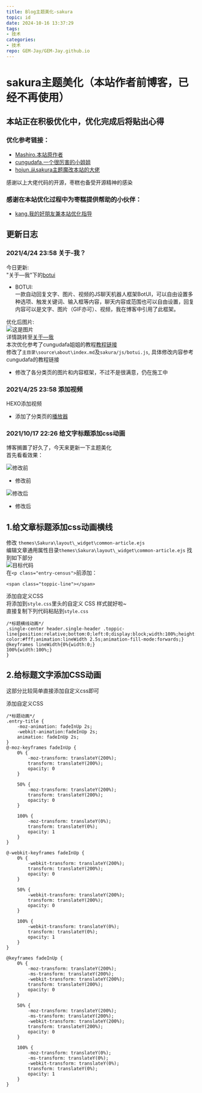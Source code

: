 ```yaml
---
title: Blog主题美化-sakura
topic: id
date: 2024-10-16 13:37:29
tags:
- 技术
categories: 
- 技术
repo: GEM-Jay/GEM-Jay.github.io
---
```


# sakura主题美化（本站作者前博客，已经不再使用）

## 本站正在积极优化中，优化完成后将贴出心得

### 优化参考链接：

* [Mashiro.本站原作者](https://2heng.xin/)
* [cungudafa.一个很厉害的小姐姐](https://cungudafa.gitee.io/)
* [hojun.从sakura主题魔改本站的大佬](https://moyi.ga/)

感谢以上大佬代码的开源，枣糕也备受开源精神的感染

### 感谢在本站优化过程中为枣糕提供帮助的小伙伴：

* [kang.我的好朋友兼本站优化指导](https://www.kangblogs.top/)

## 更新日志

### **2021/4/24 23:58** 关于-我？

今日更新:  
"关于—我"下的[botui](https://botui.org/)

* BOTUI:  
  一款自动回复文字、图片、视频的JS聊天机器人框架BotUI，可以自由设置多种选项、触发关键词、输入框等内容，聊天内容或范围也可以自由设置，回复内容可以是文字、图片（GIF亦可）、视频，我在博客中引用了此框架。

优化后图片:  
![这是图片](https://cdn.jsdelivr.net/gh/GEM-Jay/images/me.jpg)  
详情跳转至[关于—我](https://zaogao.top/about/)  
本次优化参考了cungudafa姐姐的教程[教程链接](https://blog.csdn.net/cungudafa/article/details/104291032)  
修改了`主目录\source\about\index.md`及`sakura/js/botui.js`, 具体修改内容参考cungudafa的教程链接

* 修改了各分类页的图片和内容框架，不过不是很满意，仍在施工中

### **2021/4/25 23:58** 添加视频

HEXO添加视频

* 添加了分类页的[播放器](https://zaogao.top/tags/%E6%82%A6%E8%AF%BB/)

### **2021/10/17 22:26** 给文字标题添加css动画

博客搁置了好久了，今天来更新一下主题美化  
首先看看效果：

![修改前](https://cdn.jsdelivr.net/gh/Ukenn2112/image/large/20200329100739.png)

* 修改前

![修改后](https://cdn.jsdelivr.net/gh/Ukenn2112/image/large/haaiii.gif)

* 修改后

## 1.给文章标题添加css动画横线

修改 `themes\Sakura\layout\_widget\common-article.ejs`  
编辑文章通用属性目录`themes\Sakura\layout\_widget\common-article.ejs` 找到如下部分  
![目标代码](https://cdn.jsdelivr.net/gh/GEM-Jay/images/css%E6%A0%87%E9%A2%98%E6%B5%AE%E5%8A%A8%E5%8A%A8%E7%94%BB.png)  
在`<p class="entry-census">`前添加：

```none
<span class="toppic-line"></span>
```

添加自定义CSS  
将添加到`style.css`里头的自定义 CSS 样式就好啦\~  
直接复制下列代码粘贴到`style.css`

```none
/*标题横线动画*/
.single-center header.single-header .toppic-line{position:relative;bottom:0;left:0;display:block;width:100%;height:2px;background-color:#fff;animation:lineWidth 2.5s;animation-fill-mode:forwards;}
@keyframes lineWidth{0%{width:0;}
100%{width:100%;}
}
```

## 2.给标题文字添加CSS动画

这部分比较简单直接添加自定义css即可

添加自定义CSS

```none
/*标题动画*/
.entry-title {
	-moz-animation: fadeInUp 2s;
    -webkit-animation:fadeInUp 2s;
	animation: fadeInUp 2s;
}
@-moz-keyframes fadeInUp {
	0% {
		-moz-transform: translateY(200%);
		transform: translateY(200%);
		opacity: 0
	}

	50% {
		-moz-transform: translateY(200%);
		transform: translateY(200%);
		opacity: 0
	}

	100% {
		-moz-transform: translateY(0%);
		transform: translateY(0%);
		opacity: 1
	}
}

@-webkit-keyframes fadeInUp {
	0% {
		-webkit-transform: translateY(200%);
		transform: translateY(200%);
		opacity: 0
	}

	50% {
		-webkit-transform: translateY(200%);
		transform: translateY(200%);
		opacity: 0
	}

	100% {
		-webkit-transform: translateY(0%);
		transform: translateY(0%);
		opacity: 1
	}
}

@keyframes fadeInUp {
	0% {
		-moz-transform: translateY(200%);
		-ms-transform: translateY(200%);
		-webkit-transform: translateY(200%);
		transform: translateY(200%);
		opacity: 0
	}

	50% {
		-moz-transform: translateY(200%);
		-ms-transform: translateY(200%);
		-webkit-transform: translateY(200%);
		transform: translateY(200%);
		opacity: 0
	}

	100% {
		-moz-transform: translateY(0%);
		-ms-transform: translateY(0%);
		-webkit-transform: translateY(0%);
		transform: translateY(0%);
		opacity: 1
	}
}
```